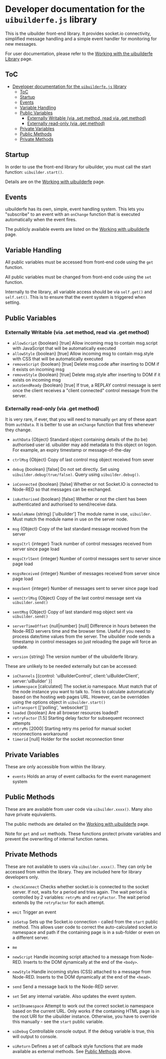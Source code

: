 # Developer documentation for the `uibuilderfe.js` library

This is the uibuilder front-end library. It provides socket.io connectivity, simplified message handling and a simple event handler for monitoring for new messages.

For user documentation, please refer to the [Working with the uibuilderfe Library](front-end-library) page.

## ToC
* [Developer documentation for the `uibuilderfe.js` library](#developer-documentation-for-the-uibuilderfejs-library)
  * [ToC](#toc)
  * [Startup](#startup)
  * [Events](#events)
  * [Variable Handling](#variable-handling)
  * [Public Variables](#public-variables)
    * [Externally Writable (via .set method, read via .get method)](#externally-writable-via-set-method-read-via-get-method)
    * [Externally read-only (via .get method)](#externally-read-only-via-get-method)
  * [Private Variables](#private-variables)
  * [Public Methods](#public-methods)
  * [Private Methods](#private-methods)

## Startup

In order to use the front-end library for uibuilder, you must call the start function: `uibuilder.start()`.

Details are on the [Working with uibuilderfe](front-end-library) page.

## Events

uibuilderfe has its own, simple, event handling system. This lets you "subscribe" to an event with an `onChange` function that is executed automatically when the event fires.

The publicly available events are listed on the [Working with uibuilderfe](front-end-library) page.

## Variable Handling

All public variables must be accessed from front-end code using the `get` function.

All public variables must be changed from front-end code using the `set` function.

Internally to the library, all variable access should be via `self.get()` and `self.set()`. This is to ensure that the event system is triggered when setting.

## Public Variables

### Externally Writable (via .set method, read via .get method)

* `allowScript`  {boolean} [true] Allow incoming msg to contain msg.script with JavaScript that will be automatically executed
* `allowStyle`  {boolean} [true] Allow incoming msg to contain msg.style with CSS that will be automatically executed
* `removeScript` {boolean} [true] Delete msg.code after inserting to DOM if it exists on incoming msg
* `removeStyle`  {boolean} [true] Delete msg.style after inserting to DOM if it exists on incoming msg
* `autoSendReady` {boolean} [true] If true, a REPLAY control message is sent once the client receives a "client connected" control message from the server.

### Externally read-only (via .get method)

It is very rare, if ever, that you will need to manually `get` any of these apart from `authData`. It is better to use an `onChange` function that fires whenever they change.

* `authData` {Object} Standard object containing details of the (to be) authorised user id. uibuilder may add metadata to this object on logon. For example, an expiry timestamp or message-of-the-day

* `ctrlMsg` {Object} Copy of last control msg object received from sever

* `debug` {boolean} [false] Do not set directly.  Set using `uibuilder.debug(true/false)`. Query using `uibuilder.debug()`.

* `ioConnected` {boolean} [false] Whether or not Socket.IO is connected to Node-RED so that messages can be exchanged.
  
* `isAuthorised` {boolean} [false] Whether or not the client has been authenticated and authorised to send/receive data.

* `moduleName` {string} ['uibuilder'] The module name in use, `uibuilder`. Must match the module name in use on the server node.

* `msg` {Object} Copy of the last standard message received from the server

* `msgsCtrl` {integer} Track number of control messages received from server since page load

* `msgsCtrlSent` {integer} Number of control messages sent to server since page load

* `msgsReceived` {integer} Number of messages received from server since page load

* `msgsSent` {integer} Number of messages sent to server since page load

* `sentCtrlMsg` {Object} Copy of the last control message sent via `uibuilder.send()`

* `sentMsg` {Object} Copy of last standard msg object sent via `uibuilder.send()`

* `serverTimeOffset` {null|number} [null] Difference in hours between the Node-RED servers time and the browser time. Useful if you need to process date/time values from the server. The uibuilder node sends a timestamp in control messages so just reloading the page will force an update.

* `version` {string} The version number of the uibuilderfe library.

These are unlikely to be needed externally but can be accessed:

* `ioChannels` [{control: 'uiBuilderControl', client:'uiBuilderClient', server:'uiBuilder' }]
* `ioNamespace` [calculated] The socket.io namespace. Must match that of the node instance you want to talk to. Tries to calculate automatically based on the hosting web pages URL. However, can be overridden using the options object in `uibuilder.start()`
* `ioTransport` [['polling', 'websocket']]
* `loaded` {boolean} Are all browser resources loaded?
* `retryFactor` [1.5] Starting delay factor for subsequent reconnect attempts
* `retryMs` [2000] Starting retry ms period for manual socket reconnections workaround
* `timerid` [null] Holder for the socket reconnection timer

## Private Variables

These are only accessible from within the library.

* `events` Holds an array of event callbacks for the event management system

## Public Methods

These are are available from user code via `uibuilder.xxxx()`. Many also have private equivalents.

The public methods are detailed on the [Working with uibuilderfe](front-end-library?id=helper-methods-functions) page.

Note for `get` and `set` methods. These functions protect private variables and prevent the overwriting of internal function names.

## Private Methods

These are not available to users via `uibuilder.xxxx()`. They can only be accessed from within the library. They are included here for library developers only.

* `checkConnect` Checks whether socket.io is connected to the socket server. If not, waits for a period and tries again. The wait period is controlled by 2 variables: `retryMs` and `retryFactor`. The wait period extends by the `retryFactor` for each attempt.

* `emit` Trigger an event

* `ioSetup` Sets up the Socket.io connection - called from the `start` public method. This allows user code to correct the auto-calculated socket.io namespace and path if the containing page is in a sub-folder or even on a different server.

* `me`

* `newScript` Handle incoming script attached to a message from Node-RED. Inserts to the DOM dynamically at the end of the `<body>`.

* `newStyle` Handle incoming styles (CSS) attached to a message from Node-RED. Inserts to the DOM dynamically at the end of the `<head>`.

* `send` Send a message back to the Node-RED server.

* `set` Set any internal variable. Also updates the event system.

* `setIOnamespace` Attempt to work out the correct socket.io namespace based on the current URL. Only works if the containing HTML page is in the root URI for the uibuilder instance. Otherwise, you have to override this manually - see the `start` public variable.

* `uiDebug` Controllable console output. If the debug variable is true, this will output to console.

* `uiReturn` Defines a set of callback style functions that are made available as external methods. See [Public Methods](#public-methods) above.
